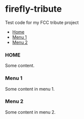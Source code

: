 # firefly-tribute
Test code for my FCC tribute project

<link rel="stylesheet" href="//maxcdn.bootstrapcdn.com/bootstrap/3.3.1/css/bootstrap.min.css"/>

<!-- tabs -->
<ul class="nav nav-pills">
  <li class="active"><a data-toggle="pill" href="#home">Home</a></li>
  <li><a data-toggle="pill" href="#menu1">Menu 1</a></li>
  <li><a data-toggle="pill" href="#menu2">Menu 2</a></li>
</ul>

<div class="tab-content">
  <div id="home" class="tab-pane active">
    <h3>HOME</h3>
    <p>Some content.</p>
  </div>
  
  <div id="menu1" class="tab-pane">
    <h3>Menu 1</h3>
    <p>Some content in menu 1.</p>
  </div>
  
  <div id="menu2" class="tab-pane">
    <h3>Menu 2</h3>
    <p>Some content in menu 2.</p>
  </div>
  
  </div>  <!-- closes tab content -->
<!-- end tabs -->
